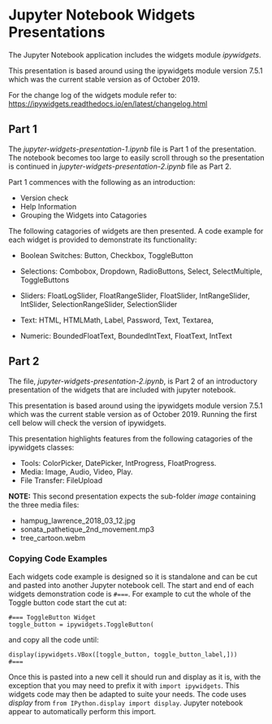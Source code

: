 # Jupyter Notebook Widgets Presentations

The Jupyter Notebook application includes the widgets module *ipywidgets*.

This presentation is based around using the ipywidgets module version 7.5.1 which was the current stable version as of October 2019.

For the change log of the widgets module refer to: https://ipywidgets.readthedocs.io/en/latest/changelog.html

## Part 1

The *jupyter-widgets-presentation-1.ipynb* file is Part 1 of the presentation. The notebook becomes too large to easily scroll through so the presentation is continued in *jupyter-widgets-presentation-2.ipynb* file as Part 2.

Part 1 commences with the following as an introduction:

* Version check
* Help Information
* Grouping the Widgets into Catagories

The following catagories of widgets are then presented. A code example for each widget is provided to demonstrate its functionality:

* Boolean Switches: Button, Checkbox, ToggleButton

* Selections: Combobox, Dropdown, RadioButtons, Select, SelectMultiple, ToggleButtons

* Sliders: FloatLogSlider, FloatRangeSlider, FloatSlider, IntRangeSlider, IntSlider, SelectionRangeSlider, SelectionSlider

* Text: HTML, HTMLMath, Label, Password, Text, Textarea,

* Numeric: BoundedFloatText, BoundedIntText, FloatText, IntText

## Part 2

The file, *jupyter-widgets-presentation-2.ipynb*, is Part 2 of an introductory presentation of the widgets that are included with jupyter notebook.

This presentation is based around using the ipywidgets module version 7.5.1 which was the current stable version as of October 2019. Running the first cell below will check the version of ipywidgets.

This presentation highlights features from the following catagories of the ipywidgets classes:

* Tools: ColorPicker, DatePicker, IntProgress, FloatProgress.
* Media: Image, Audio, Video, Play.
* File Transfer: FileUpload

**NOTE:** This second presentation expects the sub-folder *image* containing the three media files:

* hampug_lawrence_2018_03_12.jpg
* sonata_pathetique_2nd_movement.mp3
* tree_cartoon.webm


### Copying Code Examples

Each widgets code example is designed so it is standalone and can be cut and pasted into another Jupyter notebook cell. The start and end of each widgets demonstration code is `#===`. For example to cut the whole of the Toggle button code start the cut at:
```
#=== ToggleButton Widget
toggle_button = ipywidgets.ToggleButton(
```
and copy all the code until:

```
display(ipywidgets.VBox([toggle_button, toggle_button_label,]))
#===
```

Once this is pasted into a new cell it should run and display as it is, with the exception that you may need to prefix it with `import ipywidgets`. This widgets code may then be adapted to suite your needs. The code uses *display* from `from IPython.display import display`. Jupyter notebook appear to automatically perform this import.
